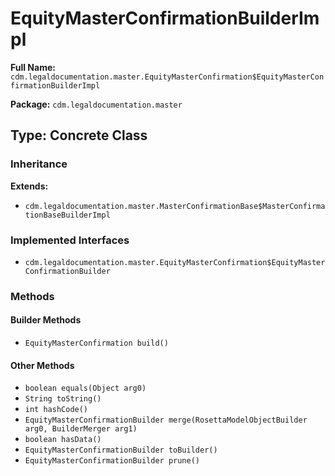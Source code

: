# EquityMasterConfirmationBuilderImpl

**Full Name:** `cdm.legaldocumentation.master.EquityMasterConfirmation$EquityMasterConfirmationBuilderImpl`

**Package:** `cdm.legaldocumentation.master`

## Type: Concrete Class

### Inheritance

**Extends:**
- `cdm.legaldocumentation.master.MasterConfirmationBase$MasterConfirmationBaseBuilderImpl`

### Implemented Interfaces

- `cdm.legaldocumentation.master.EquityMasterConfirmation$EquityMasterConfirmationBuilder`

### Methods

#### Builder Methods

- `EquityMasterConfirmation build()`

#### Other Methods

- `boolean equals(Object arg0)`
- `String toString()`
- `int hashCode()`
- `EquityMasterConfirmationBuilder merge(RosettaModelObjectBuilder arg0, BuilderMerger arg1)`
- `boolean hasData()`
- `EquityMasterConfirmationBuilder toBuilder()`
- `EquityMasterConfirmationBuilder prune()`

